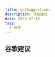 ```yaml
---
title: getSuggestions
description: 获取建议
date: 2023-07-10
tags:
  - 组件
---
```

<script setup>
import getSuggestions from './components/getSuggestions.vue'
</script>
## 谷歌建议
<getSuggestions/>